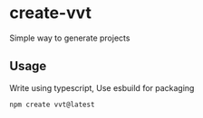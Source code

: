 # create-vvt
Simple way to generate projects

## Usage
Write using typescript, Use esbuild for packaging

```sh
npm create vvt@latest
```